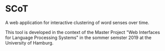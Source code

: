 # SCoT
A web application for interactive clustering of word senses over time.

This tool is developed in the context of the Master Project "Web Interfaces for Language Processing Systems" in the sommer semster 2019 at the University of Hamburg.